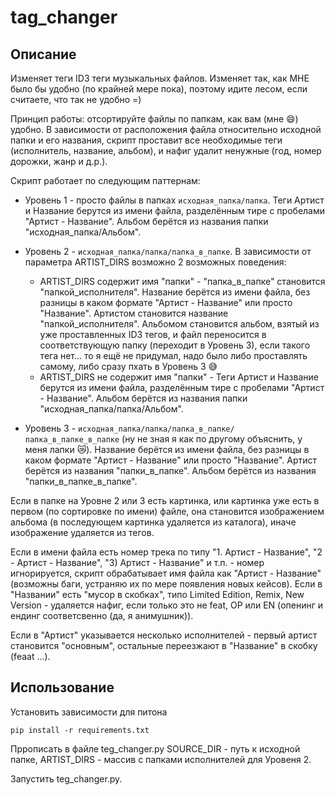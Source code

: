 # tag_changer

## Описание

Изменяет теги ID3 теги музыкальных файлов. Изменяет так, как МНЕ было бы удобно (по крайней мере пока), поэтому идите лесом,
если считаете, что так не удобно =)

Принцип работы: отсортируйте файлы по папкам, как вам (мне :smile:) удобно. В зависимости от расположения файла относительно исходной папки и 
его названия, скрипт проставит все необходимые теги (исполнитель, название, альбом), и нафиг удалит ненужные (год, номер дорожки, жанр и д.р.).

Скрипт работает по следующим паттернам:

- Уровень 1 - просто файлы в папках `исходная_папка/папка`. Теги Артист и Название берутся из имени файла, разделённым тире с пробелами 
"Артист - Название". Альбом берётся из названия папки "исходная_папка/Альбом".

- Уровень 2 - `исходная_папка/папка/папка_в_папке`. В зависимости от параметра ARTIST_DIRS возможно 2 возможных поведения:
  - ARTIST_DIRS содержит имя "папки" - "папка_в_папке" становится "папкой_исполнителя". Название берётся из имени файла, без разницы в каком формате
  "Артист - Название" или просто "Название". Артистом становится название "папкой_исполнителя". Альбомом становится альбом, взятый из уже проставленных
  ID3 тегов, и файл переносится в соответствующую папку (переходит в Уровень 3), если такого тега нет... то я ещё не придумал, надо было либо проставлять
  самому, либо сразу пхать в Уровень 3 :sweat_smile:
  - ARTIST_DIRS не содержит имя "папки" - Теги Артист и Название берутся из имени файла, разделённым тире с  пробелами 
  "Артист - Название". Альбом берётся из названия папки "исходная_папка/папка/Альбом".

- Уровень 3 - `исходная_папка/папка/папка_в_папке/папка_в_папке_в_папке` (ну не зная я как по другому объяснить, у меня лапки :crying_cat_face:). Название
берётся из имени файла, без разницы в каком формате "Артист - Название" или просто "Название". Артист берётся из названия "папки_в_папке". Альбом берётся 
из названия "папки_в_папке_в_папке".

Если в папке на Уровне 2 или 3 есть картинка, или картинка уже есть в первом (по сортировке по имени) файле, она становится изображением альбома 
(в последующем картинка удаляется из каталога), иначе изображение удаляется из тегов.

Если в имени файла есть номер трека по типу "1. Артист - Название", "2 - Артист - Название", "3) Артист - Название" и т.п. - номер игнорируется, скрипт
обрабатывает имя файла как "Артист - Название" (возможны баги, устраняю их по мере появления новых кейсов). Если в "Названии" есть "мусор в скобках", типо
Limited Edition, Remix, New Version - удаляется нафиг, если только это не feat, OP или EN (опенинг и ендинг соответсвенно (да, я анимушник)).

Если в "Артист" указывается несколько исполнителей - первый артист становится "основным", остальные переезжают в "Название" в скобку (feaat ...).

## Использование

Установить зависимости для питона

`pip install -r requirements.txt`

Пррописать в файле teg_changer.py SOURCE_DIR - путь к исходной папке, ARTIST_DIRS - массив с папками исполнителей для Уровеня 2.

Запустить teg_changer.py.
